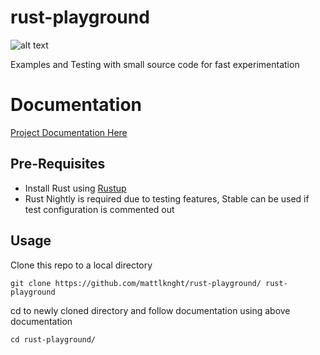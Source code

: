 # rust-playground
![alt text](https://travis-ci.org/mattlknight/rust-playground.svg?branch=master "Travis Build Status")


Examples and Testing with small source code for fast experimentation

# Documentation

[Project Documentation Here](https://mattlknight.github.io/rust-playground/)


## Pre-Requisites

* Install Rust using [Rustup](https://www.rustup.rs/)
* Rust Nightly is required due to testing features, Stable can be used if test
 configuration is commented out

## Usage

Clone this repo to a local directory

```text
git clone https://github.com/mattlknght/rust-playground/ rust-playground
```

cd to newly cloned directory and follow documentation using above documentation

```text
cd rust-playground/
```
